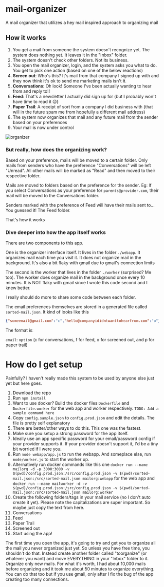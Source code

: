 # mail-organizer
A mail organizer that utilizes a hey mail inspired approach to organizing mail

## How it works

1. You get a mail from someone the system doesn't recognize yet. The system does nothing yet. It leaves it in the "Inbox" folder. 
  1. The system doesn't check other folders. Not its business.
3. You open the mail organizer, login, and the system asks you what to do. You get to pick one action (based on one of the below reactions)
  1. **Screen out**: Who's this? It's mail from that company I signed up with and they now think it's ok to send me marketing mails isn't it.
  2. **Conversations**: Oh look! Someone I've been actually wanting to hear from and reply to!! 
  3. **Feed**: That's a newsletter I actually did sign up for (but I probably won't have time to read it 😉)
  4. **Paper Trail**: A receipt of sort from a company I did business with (that will in the future spam me from hopefully a different mail address)
4. The system now organizes that mail and any future mail from the sender based on your preferences
5. Your mail is now under control

![organizer](https://user-images.githubusercontent.com/208123/146179322-66e3a0d3-a052-4b6f-9a6b-de4028da57e0.png)

### But really, how does the organizing work?

Based on your preference, mails will be moved to a certain folder. Only mails from senders who have the preference "Conversations" will be left "Unread". All other mails will be marked as "Read" and then moved to their respective folder.

Mails are moved to folders based on the preference for the sender. Eg: If you select Conversations as your preference for `parents@provider.com`, their mail will be moved to the Conversations folder.

Senders marked with the preference of Feed will have their mails sent to... You guessed it! The Feed folder.

That's how it works

### Dive deeper into how the app itself works

There are two components to this app. 

One is the organizer interface itself. It lives in the folder `./webapp`. It organizes mail each time you visit it. It does not organize mail in the background. It's also a bit flaky with gmail due to gmail's connection limits

The second is the worker that lives in the folder `./worker` (surprised? Me too). The worker does organize mail in the background once every 10 minutes. It is NOT flaky with gmail since I wrote this code second and I knew better.

I really should do more to share some code between each folder.

The email preferences themselves are stored in a generated file called `sorted-mail.json`. It kind of looks like this

```json
{"someemail@gmail.com":"c","hello@companyididntwanttohearfrom.com":"o"} 
```

The format is:

`email`: `option` (c for conversations, f for feed, o for screened out, and p for paper trail)

# How do I get setup

Painfully? I haven't really made this system to be used by anyone else just yet but here goes.

1. Download the repo
2. Run `npm install`
  1. Want to use docker? Build the docker files `Dockerfile` and `Dockerfile.worker` for the web app and worker respectively. `TODO: Add a sample command here`
4. Copy `config.sample.json` to `config.prod.json` and edit the details. The file is pretty self explanatory
  1. There are better/other ways to do this. This one was the fastest.
  2. Make sure you setup a strong password for the app itself.
  3. Ideally use an app specific password for your email/password config if your provider supports it. If your provider doesn't support it, I'd be a tiny bit worried if I were you.
6. Run `node webapp/app.js` to run the webapp. And someplace else, run `node/worker.js` to start the worker up.
  1. Alternatively run docker commands like this one `docker run --name mailorg -d -p 3000:3000 -v $(pwd)/config.prod.json:/src/config.prod.json -v $(pwd)/sorted-mail.json:/src/sorted-mail.json mailorg:webapp` for the web app and `docker run --name mailworker -d -v $(pwd)/config.prod.json:/src/config.prod.json -v $(pwd)/sorted-mail.json:/src/sorted-mail.json mailorg:worker`
7. Create the following folders/tags in your mail service (no I don't auto create it yet). Please note the capitalizations are super important. So maybe just copy the text from here.
  1. Conversations
  2. Feed
  3. Paper Trail
  4. Screened out
8. Start using the app!

The first time you open the app, it's going to try and get you to organize all the mail you never organized just yet. So unless you have free time, you shouldn't do that. Instead create another folder called "toorganize" (or whatever you want) and move EVERYTHING in your "Inbox" folder to it. Organize only new mails. For what it's worth, I had about 10,000 mails before organizing and it took me about 50 minutes to organize everything. You can do that too but if you use gmail, only after I fix the bug of the app creating too many connections.
